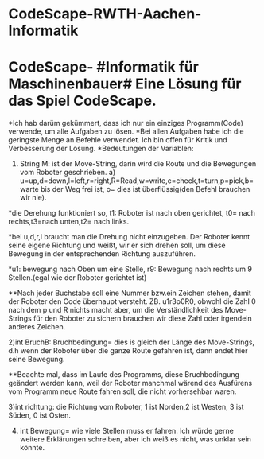 # CodeScape-RWTH-Aachen-Informatik
# CodeScape- #Informatik für Maschinenbauer# Eine Lösung für das Spiel CodeScape.
*Ich hab darüm gekümmert, dass ich nur ein einziges Programm(Code) verwende, um alle Aufgaben zu lösen.
*Bei allen Aufgaben habe ich die geringste Menge an Befehle verwendet. Ich bin offen für Kritik und Verbesserung der Lösung.  *Bedeutungen der Variablen:
1) String M: ist der Move-String, darin wird die Route und die Bewegungen vom Roboter geschrieben.
a) u=up,d=down,l=left,r=right,R=Read,w=write,c=check,t=turn,p=pick,b=warte bis der Weg frei ist, o= dies ist überflüssig(den Befehl brauchen wir nie).

*die Derehung funktioniert so, t1: Roboter ist nach oben gerichtet, t0= nach rechts,t3=nach unten,t2= nach links.

*bei u,d,r,l braucht man die Drehung nicht einzugeben. Der Roboter kennt seine eigene Richtung und weißt, wir er sich drehen soll,    um diese Bewegung in der entsprechenden Richtung auszuführen.

*u1: bewegung nach Oben um eine Stelle, r9: Bewegung nach rechts um 9 Stellen.(egal wie der Roboter gerichtet ist) 

**Nach jeder Buchstabe soll eine Nummer bzw.ein Zeichen stehen, damit der Roboter den Code überhaupt versteht. ZB. u1r3p0R0, obwohl die Zahl 0 nach dem p und R nichts macht aber, um die Verständlichkeit des Move-Strings für den Roboter zu sichern brauchen wir diese Zahl oder irgendein anderes Zeichen. 

2)int BruchB: Bruchbedingung= dies is gleich der Länge des Move-Strings, d.h wenn der Roboter über die ganze Route gefahren ist, dann endet hier seine Bewegung. 

**Beachte mal, dass im Laufe des Programms, diese Bruchbedingung geändert werden kann, weil der Roboter manchmal wärend des Ausfürens vom Programm neue Route fahren soll, die nicht vorhersehbar waren.

3)int richtung: die Richtung vom Roboter, 1 ist Norden,2 ist Westen, 3 ist Süden, 0 ist Osten. 

4) int Bewegung= wie viele Stellen muss er fahren.  Ich würde gerne weitere Erklärungen schreiben, aber ich weiß es nicht, was unklar sein könnte. 
